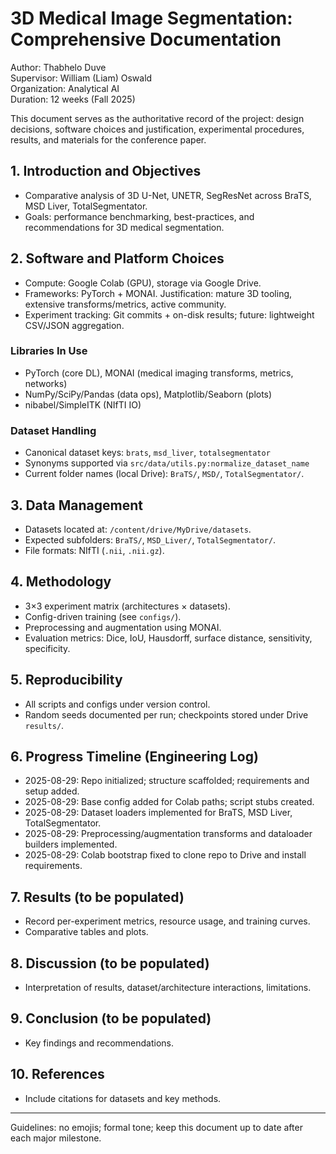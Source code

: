 # 3D Medical Image Segmentation: Comprehensive Documentation

Author: Thabhelo Duve  
Supervisor: William (Liam) Oswald  
Organization: Analytical AI  
Duration: 12 weeks (Fall 2025)

This document serves as the authoritative record of the project: design decisions, software choices and justification, experimental procedures, results, and materials for the conference paper.

## 1. Introduction and Objectives
- Comparative analysis of 3D U-Net, UNETR, SegResNet across BraTS, MSD Liver, TotalSegmentator.
- Goals: performance benchmarking, best-practices, and recommendations for 3D medical segmentation.

## 2. Software and Platform Choices
- Compute: Google Colab (GPU), storage via Google Drive.
- Frameworks: PyTorch + MONAI. Justification: mature 3D tooling, extensive transforms/metrics, active community.
- Experiment tracking: Git commits + on-disk results; future: lightweight CSV/JSON aggregation.

### Libraries In Use
- PyTorch (core DL), MONAI (medical imaging transforms, metrics, networks)
- NumPy/SciPy/Pandas (data ops), Matplotlib/Seaborn (plots)
- nibabel/SimpleITK (NIfTI IO)

### Dataset Handling
- Canonical dataset keys: `brats`, `msd_liver`, `totalsegmentator`
- Synonyms supported via `src/data/utils.py:normalize_dataset_name`
- Current folder names (local Drive): `BraTS/`, `MSD/`, `TotalSegmentator/`.

## 3. Data Management
- Datasets located at: `/content/drive/MyDrive/datasets`.
- Expected subfolders: `BraTS/`, `MSD_Liver/`, `TotalSegmentator/`.
- File formats: NIfTI (`.nii`, `.nii.gz`).

## 4. Methodology
- 3×3 experiment matrix (architectures × datasets).
- Config-driven training (see `configs/`).
- Preprocessing and augmentation using MONAI.
- Evaluation metrics: Dice, IoU, Hausdorff, surface distance, sensitivity, specificity.

## 5. Reproducibility
- All scripts and configs under version control.
- Random seeds documented per run; checkpoints stored under Drive `results/`.

## 6. Progress Timeline (Engineering Log)
- 2025-08-29: Repo initialized; structure scaffolded; requirements and setup added.
- 2025-08-29: Base config added for Colab paths; script stubs created.
- 2025-08-29: Dataset loaders implemented for BraTS, MSD Liver, TotalSegmentator.
- 2025-08-29: Preprocessing/augmentation transforms and dataloader builders implemented.
- 2025-08-29: Colab bootstrap fixed to clone repo to Drive and install requirements.

## 7. Results (to be populated)
- Record per-experiment metrics, resource usage, and training curves.
- Comparative tables and plots.

## 8. Discussion (to be populated)
- Interpretation of results, dataset/architecture interactions, limitations.

## 9. Conclusion (to be populated)
- Key findings and recommendations.

## 10. References
- Include citations for datasets and key methods.

---
Guidelines: no emojis; formal tone; keep this document up to date after each major milestone.

